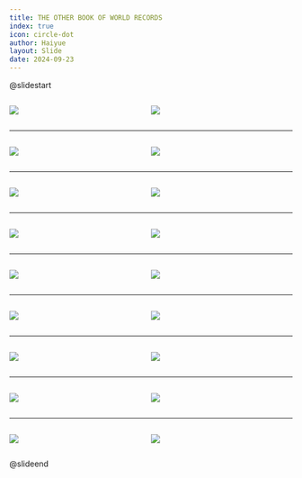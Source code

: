 ```yaml
---
title: THE OTHER BOOK OF WORLD RECORDS
index: true
icon: circle-dot
author: Haiyue
layout: Slide
date: 2024-09-23
---
```

 
@slidestart

<div style="display:flex">
<div style="flex:1">

![](/reading/english/Level-M/THE%20OTHER%20BOOK%20OF%20WORLD%20RECORDS/001.webp)
</div>
<div style="flex:1">

![](/reading/english/Level-M/THE%20OTHER%20BOOK%20OF%20WORLD%20RECORDS/002.webp)
</div>
</div>

---

<div style="display:flex">
<div style="flex:1">

![](/reading/english/Level-M/THE%20OTHER%20BOOK%20OF%20WORLD%20RECORDS/003.webp)
</div>
<div style="flex:1">

![](/reading/english/Level-M/THE%20OTHER%20BOOK%20OF%20WORLD%20RECORDS/004.webp)
</div>
</div>

---

<div style="display:flex">
<div style="flex:1">

![](/reading/english/Level-M/THE%20OTHER%20BOOK%20OF%20WORLD%20RECORDS/005.webp)
</div>
<div style="flex:1">

![](/reading/english/Level-M/THE%20OTHER%20BOOK%20OF%20WORLD%20RECORDS/006.webp)
</div>
</div>

---

<div style="display:flex">
<div style="flex:1">

![](/reading/english/Level-M/THE%20OTHER%20BOOK%20OF%20WORLD%20RECORDS/007.webp)
</div>
<div style="flex:1">

![](/reading/english/Level-M/THE%20OTHER%20BOOK%20OF%20WORLD%20RECORDS/008.webp)
</div>
</div>

---

<div style="display:flex">
<div style="flex:1">

![](/reading/english/Level-M/THE%20OTHER%20BOOK%20OF%20WORLD%20RECORDS/009.webp)
</div>
<div style="flex:1">

![](/reading/english/Level-M/THE%20OTHER%20BOOK%20OF%20WORLD%20RECORDS/010.webp)
</div>
</div>

---

<div style="display:flex">
<div style="flex:1">

![](/reading/english/Level-M/THE%20OTHER%20BOOK%20OF%20WORLD%20RECORDS/011.webp)
</div>
<div style="flex:1">

![](/reading/english/Level-M/THE%20OTHER%20BOOK%20OF%20WORLD%20RECORDS/012.webp)
</div>
</div>

---

<div style="display:flex">
<div style="flex:1">

![](/reading/english/Level-M/THE%20OTHER%20BOOK%20OF%20WORLD%20RECORDS/013.webp)
</div>
<div style="flex:1">

![](/reading/english/Level-M/THE%20OTHER%20BOOK%20OF%20WORLD%20RECORDS/014.webp)
</div>
</div>

---

<div style="display:flex">
<div style="flex:1">

![](/reading/english/Level-M/THE%20OTHER%20BOOK%20OF%20WORLD%20RECORDS/015.webp)
</div>
<div style="flex:1">

![](/reading/english/Level-M/THE%20OTHER%20BOOK%20OF%20WORLD%20RECORDS/016.webp)
</div>
</div>

---

<div style="display:flex">
<div style="flex:1">

![](/reading/english/Level-M/THE%20OTHER%20BOOK%20OF%20WORLD%20RECORDS/017.webp)
</div>
<div style="flex:1">

![](/reading/english/Level-M/THE%20OTHER%20BOOK%20OF%20WORLD%20RECORDS/018.webp)
</div>
</div>

@slideend